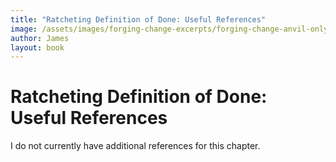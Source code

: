 ```yaml
---
title: "Ratcheting Definition of Done: Useful References"
image: /assets/images/forging-change-excerpts/forging-change-anvil-only.png
author: James
layout: book
---
```


# Ratcheting Definition of Done: Useful References

I do not currently have additional references for this chapter.
